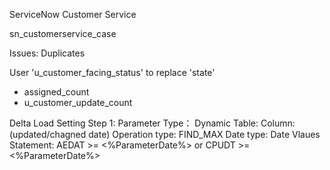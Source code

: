 ServiceNow Customer Service

sn_customerservice_case







Issues:
Duplicates

User 'u_customer_facing_status' to replace 'state'
- assigned_count
- u_customer_update_count


Delta Load Setting
  Step 1: Parameter
    Type：           Dynamic
    Table:
    Column:         (updated/chagned date)
    Operation type: FIND_MAX
    Date type:       Date
    Vlaues
  Statement: AEDAT >= <%ParameterDate%> or CPUDT >=<%ParameterDate%>
